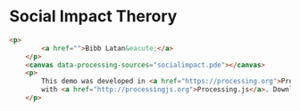 <script src="processing.min.js"></script>
# Social Impact Therory
```HTML
<p>
        <a href="">Bibb Latan&eacute;</a>
    </p>
    <canvas data-processing-sources="socialimpact.pde"></canvas>
    <p>
        This demo was developed in <a href="https://processing.org">Processing</a> and runs in this browser
        with <a href="http://processingjs.org">Processing.js</a>. Download the <a href="socialimpact.pde">source code</a>.
    </p>
```
